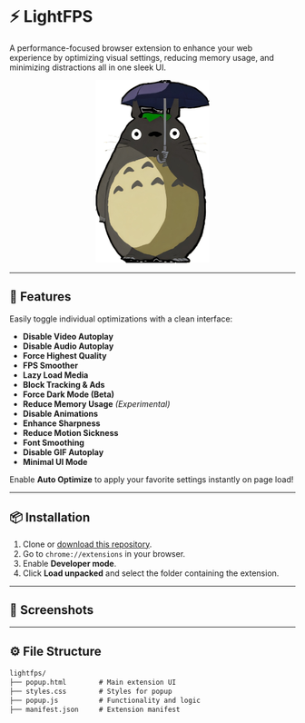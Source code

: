 # ⚡ LightFPS

A performance-focused browser extension to enhance your web experience by optimizing visual settings, reducing memory usage, and minimizing distractions all in one sleek UI.

<p align="center">
  <img src="https://github.com/KloBraticc/LightFPS/blob/main/Icon.png" alt="LightFPS Banner" width="200"/>
</p>

---

## 🚀 Features

Easily toggle individual optimizations with a clean interface:

- **Disable Video Autoplay**
- **Disable Audio Autoplay**
- **Force Highest Quality**
- **FPS Smoother**
- **Lazy Load Media**
- **Block Tracking & Ads**
- **Force Dark Mode (Beta)**
- **Reduce Memory Usage** *(Experimental)*
- **Disable Animations**
- **Enhance Sharpness**
- **Reduce Motion Sickness**
- **Font Smoothing**
- **Disable GIF Autoplay**
- **Minimal UI Mode**

Enable **Auto Optimize** to apply your favorite settings instantly on page load!

---

## 📦 Installation

1. Clone or [download this repository](https://github.com/KloBraticc/LightFPS).
2. Go to `chrome://extensions` in your browser.
3. Enable **Developer mode**.
4. Click **Load unpacked** and select the folder containing the extension.

---

## 📸 Screenshots


---

## ⚙️ File Structure

```plaintext
lightfps/
├── popup.html        # Main extension UI
├── styles.css        # Styles for popup
├── popup.js          # Functionality and logic
├── manifest.json     # Extension manifest

